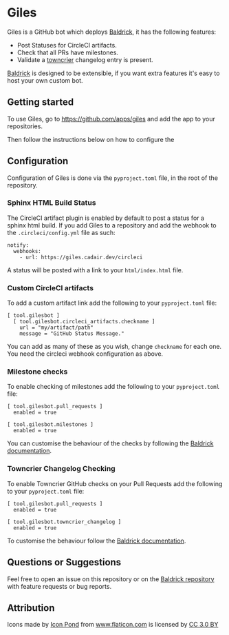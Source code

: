# Giles

Giles is a GitHub bot which deploys
[Baldrick](https://github.com/OpenAstronomy/baldbrick), it has the following
features:

* Post Statuses for CircleCI artifacts.
* Check that all PRs have milestones.
* Validate a [towncrier](https://github.com/hawkowl/towncrier) changelog entry
  is present.


[Baldrick](https://github.com/OpenAstronomy/baldbrick) is designed to be
extensible, if you want extra features it's easy to host your own custom bot.

## Getting started

To use Giles, go to https://github.com/apps/giles and add the app to your
repositories.

Then follow the instructions below on how to configure the 


## Configuration

Configuration of Giles is done via the `pyproject.toml` file, in the root of
the repository.


### Sphinx HTML Build Status

The CircleCI artifact plugin is enabled by default to post a status for
a sphinx html build. If you add Giles to a repository and add the webhook to
the `.circleci/config.yml` file as such:

    notify:
      webhooks:
        - url: https://giles.cadair.dev/circleci

A status will be posted with a link to your `html/index.html` file.

### Custom CircleCI artifacts

To add a custom artifact link add the following to your `pyproject.toml` file:

    [ tool.gilesbot ]
      [ tool.gilesbot.circleci_artifacts.checkname ]
        url = "my/artifact/path"
        message = "GitHub Status Message."

You can add as many of these as you wish, change `checkname` for each one. You
need the circleci webhook configuration as above.

### Milestone checks

To enable checking of milestones add the following to your `pyproject.toml`
file:

    [ tool.gilesbot.pull_requests ]
      enabled = true
    
    [ tool.gilesbot.milestones ]
      enabled = true

You can customise the behaviour of the checks by following the [Baldrick
documentation](https://baldrick.readthedocs.io/en/latest/plugins.html#github-milestone-checker).


### Towncrier Changelog Checking

To enable Towncrier GitHub checks on your Pull Requests add the following to
your `pyproject.toml` file:

    [ tool.gilesbot.pull_requests ]
      enabled = true
    
    [ tool.gilesbot.towncrier_changelog ]
      enabled = true

To customise the behaviour follow the [Baldrick
documentation](https://baldrick.readthedocs.io/en/latest/plugins.html#towncrier-changelog-checker).


## Questions or Suggestions

Feel free to open an issue on this repository or on the 
[Baldrick repository](https://github.com/OpenAstronomy/baldrick/issues/new) with feature
requests or bug reports.


## Attribution
<div>Icons made by <a href="https://www.flaticon.com/authors/popcorns-arts"
title="Icon Pond">Icon Pond</a> from <a href="https://www.flaticon.com/"
title="Flaticon">www.flaticon.com</a> is licensed by <a
href="http://creativecommons.org/licenses/by/3.0/" title="Creative Commons BY
3.0" target="_blank">CC 3.0 BY</a></div>
